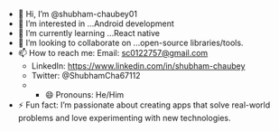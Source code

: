 - 👋 Hi, I’m @shubham-chaubey01
- 👀 I’m interested in ...Android development
- 🌱 I’m currently learning ...React native
- 💞️ I’m looking to collaborate on ...open-source libraries/tools.
- 📫 How to reach me:  Email: sc0122757@gmail.com
  - LinkedIn: https://www.linkedin.com/in/shubham-chaubey
  - Twitter: @ShubhamCha67112
  - - 😄 Pronouns: He/Him
- ⚡ Fun fact: I’m passionate about creating apps that solve real-world problems and love experimenting with new technologies.

<!---
shubham-chaubey01/shubham-chaubey01 is a ✨ special ✨ repository because its `README.md` (this file) appears on your GitHub profile.
You can click the Preview link to take a look at your changes.
--->
